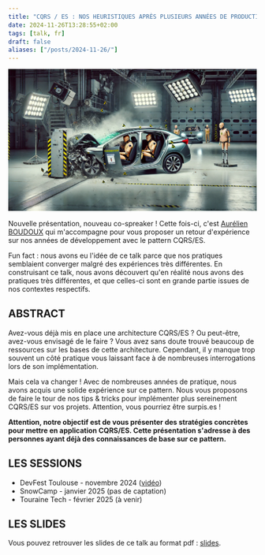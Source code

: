 ```yaml
---
title: "CQRS / ES : NOS HEURISTIQUES APRÈS PLUSIEURS ANNÉES DE PRODUCTION"
date: 2024-11-26T13:28:55+02:00
tags: [talk, fr]
draft: false
aliases: ["/posts/2024-11-26/"]
---
```


![Crash test d'une voiture en laboratoire](1.png)

Nouvelle présentation, nouveau co-spreaker ! Cette fois-ci, c'est [Aurélien BOUDOUX](https://x.com/AurelienBoudoux) qui m'accompagne pour vous proposer un retour d'expérience sur nos années de développement avec le pattern CQRS/ES.  

Fun fact : nous avons eu l'idée de ce talk parce que nos pratiques semblaient converger malgré des expériences très différentes. En construisant ce talk, nous avons découvert qu'en réalité nous avons des pratiques très différentes, et que celles-ci sont en grande partie issues de nos contextes respectifs.

## ABSTRACT

Avez-vous déjà mis en place une architecture CQRS/ES ? Ou peut-être, avez-vous envisagé de le faire ? Vous avez sans doute trouvé beaucoup de ressources sur les bases de cette architecture. Cependant, il y manque trop souvent un côté pratique vous laissant face à de nombreuses interrogations lors de son implémentation.  

Mais cela va changer ! Avec de nombreuses années de pratique, nous avons acquis une solide expérience sur ce pattern. Nous vous proposons de faire le tour de nos tips & tricks pour implémenter plus sereinement CQRS/ES sur vos projets. Attention, vous pourriez être surpis.es !  

**Attention, notre objectif est de vous présenter des stratégies concrètes pour mettre en application CQRS/ES. Cette présentation s'adresse à des personnes ayant déjà des connaissances de base sur ce pattern.**

## LES SESSIONS

- DevFest Toulouse - novembre 2024 ([vidéo](https://youtu.be/aE8cJnJKae8))
- SnowCamp - janvier 2025 (pas de captation)
- Touraine Tech - février 2025 (à venir)

## LES SLIDES

Vous pouvez retrouver les slides de ce talk au format pdf : [slides](cqrs-es-heuristiques.pdf).  
